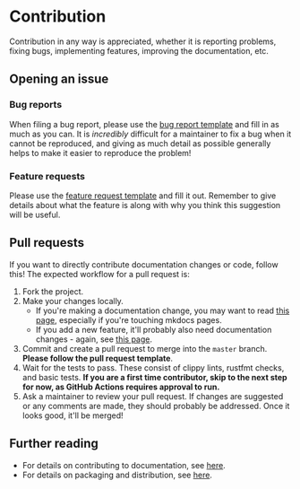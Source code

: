 # Contribution

Contribution in any way is appreciated, whether it is reporting problems, fixing bugs, implementing features, improving the documentation, etc.

## Opening an issue

### Bug reports

When filing a bug report, please use the [bug report template](https://github.com/ClementTsang/bottom/issues/new?assignees=&labels=bug&template=bug_report.md&title=) and fill in as much as you can. It is _incredibly_ difficult for a maintainer to fix
a bug when it cannot be reproduced, and giving as much detail as possible generally helps to make it easier to reproduce the problem!

### Feature requests

Please use the [feature request template](https://github.com/ClementTsang/bottom/issues/new?assignees=&labels=feature&template=feature_request.md&title=) and fill it out. Remember to give details about what the feature is along with why you think this suggestion will be useful.

## Pull requests

If you want to directly contribute documentation changes or code, follow this! The expected workflow for a pull request is:

1. Fork the project.
2. Make your changes locally.
   - If you're making a documentation change, you may want to read [this page](https://clementtsang.github.io/bottom/nightly/contribution/documentation/), especially if you're touching mkdocs pages.
   - If you add a new feature, it'll probably also need documentation changes - again, see [this page](https://clementtsang.github.io/bottom/nightly/contribution/documentation/).
3. Commit and create a pull request to merge into the `master` branch. **Please follow the pull request template**.
4. Wait for the tests to pass. These consist of clippy lints, rustfmt checks, and basic tests. **If you are a first time contributor, skip to the next step for now, as GitHub Actions requires approval to run.**
5. Ask a maintainer to review your pull request. If changes are suggested or any comments are made, they should probably be addressed. Once it looks good, it'll be merged!

## Further reading

- For details on contributing to documentation, see [here](https://clementtsang.github.io/bottom/nightly/contribution/documentation/).
- For details on packaging and distribution, see [here](https://clementtsang.github.io/bottom/nightly/contribution/packaging-and-distribution/).
